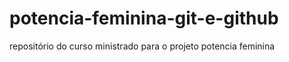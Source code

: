 # potencia-feminina-git-e-github

repositório do curso ministrado para o projeto potencia feminina 


